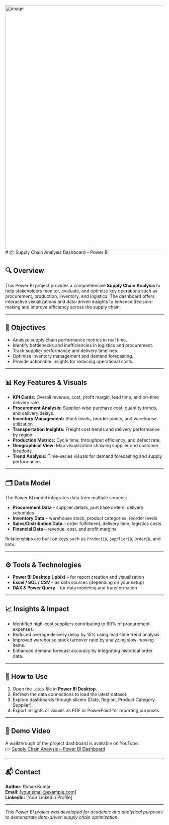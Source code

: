 <img width="1407" height="772" alt="image" src="https://github.com/user-attachments/assets/c701409f-d151-4814-b523-18094a43fe83" />
# 📦 Supply Chain Analysis Dashboard – Power BI

## 🔍 Overview
This Power BI project provides a comprehensive **Supply Chain Analysis** to help stakeholders monitor, evaluate, and optimize key operations such as procurement, production, inventory, and logistics. The dashboard offers interactive visualizations and data-driven insights to enhance decision-making and improve efficiency across the supply chain.

---

## 🧠 Objectives
- Analyze supply chain performance metrics in real time.  
- Identify bottlenecks and inefficiencies in logistics and procurement.  
- Track supplier performance and delivery timelines.  
- Optimize inventory management and demand forecasting.  
- Provide actionable insights for reducing operational costs.

---

## 📊 Key Features & Visuals
- **KPI Cards:** Overall revenue, cost, profit margin, lead time, and on-time delivery rate.  
- **Procurement Analysis:** Supplier-wise purchase cost, quantity trends, and delivery delays.  
- **Inventory Management:** Stock levels, reorder points, and warehouse utilization.  
- **Transportation Insights:** Freight cost trends and delivery performance by region.  
- **Production Metrics:** Cycle time, throughput efficiency, and defect rate.  
- **Geographical View:** Map visualization showing supplier and customer locations.  
- **Trend Analysis:** Time-series visuals for demand forecasting and supply performance.

---

## 🗂️ Data Model
The Power BI model integrates data from multiple sources:
- **Procurement Data** – supplier details, purchase orders, delivery schedules  
- **Inventory Data** – warehouse stock, product categories, reorder levels  
- **Sales/Distribution Data** – order fulfillment, delivery time, logistics costs  
- **Financial Data** – revenue, cost, and profit margins  

Relationships are built on keys such as `ProductID`, `SupplierID`, `OrderID`, and `Date`.

---

## ⚙️ Tools & Technologies
- **Power BI Desktop (.pbix)** – for report creation and visualization  
- **Excel / SQL / CSV** – as data sources (depending on your setup)  
- **DAX & Power Query** – for data modeling and transformation  

---

## 📈 Insights & Impact
- Identified high-cost suppliers contributing to 60% of procurement expenses.  
- Reduced average delivery delay by 15% using lead-time trend analysis.  
- Improved warehouse stock turnover ratio by analyzing slow-moving items.  
- Enhanced demand forecast accuracy by integrating historical order data.

---

## 🧩 How to Use
1. Open the `.pbix` file in **Power BI Desktop**.  
2. Refresh the data connections to load the latest dataset.  
3. Explore dashboards through slicers (Date, Region, Product Category, Supplier).  
4. Export insights or visuals as PDF or PowerPoint for reporting purposes.

---

## 🎥 Demo Video
A walkthrough of the project dashboard is available on YouTube:  
👉 [Supply Chain Analysis – Power BI Dashboard](https://www.youtube.com/watch?v=Gu583PXJDpY)

---

## 📬 Contact
**Author:** Rohan Kumar  
**Email:** [your.email@example.com]  
**LinkedIn:** [Your LinkedIn Profile]  

---

*This Power BI project was developed for academic and analytical purposes to demonstrate data-driven supply chain optimization.*

